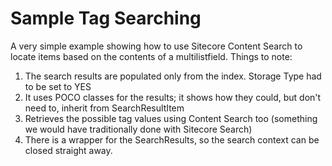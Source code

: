 Sample Tag Searching
====================

A very simple example showing how to use Sitecore Content Search to locate items based on the contents of a multilistfield.
Things to note:

1. The search results are populated only from the index. Storage Type had to be set to YES
2. It uses POCO classes for the results; it shows how they could, but don't need to, inherit from SearchResultItem
3. Retrieves the possible tag values using Content Search too (something we would have traditionally done with Sitecore Search)
3. There is a wrapper for the SearchResults, so the search context can be closed straight away.